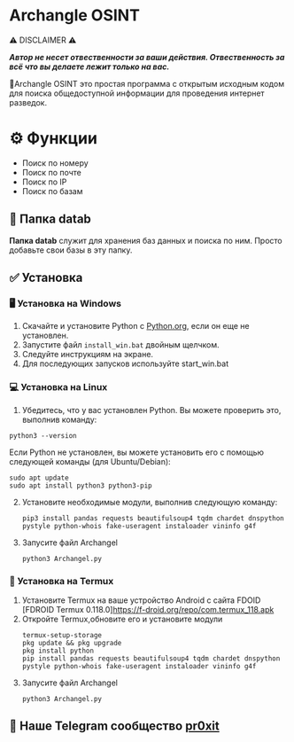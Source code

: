

# Archangle OSINT

⚠️ DISCLAIMER ⚠️

***Автор не несет отвественности за ваши действия. Отвественность за всё что вы делаете лежит только на вас.***

📌Archangle OSINT это простая программа с открытым исходным кодом для поиска общедоступной информации для проведения интернет разведок.

# ⚙️ Функции

+ Поиск по номеру
+ Поиск по почте
+ Поиск по IP
+ Поиск по базам

## 📁 Папка datab 

**Папка datab** служит для хранения баз данных и поиска по ним. Просто добавьте свои базы в эту папку.

## ✅ Установка

### 🖥️ Установка на Windows

1. Скачайте и установите Python с [Python.org](https://www.python.org/ftp/python/3.10.5/python-3.10.5-amd64.exe), если он еще не установлен.
2. Запустите файл `install_win.bat` двойным щелчком.
3. Следуйте инструкциям на экране.
4. Для последующих запусков используйте start_win.bat

### 💻 Установка на Linux

1. Убедитесь, что у вас установлен Python. Вы можете проверить это, выполнив команду:

```
python3 --version
```
Если Python не установлен, вы можете установить его с помощью следующей команды (для Ubuntu/Debian):
```
sudo apt update
sudo apt install python3 python3-pip
```

2. Установите необходимые модули, выполнив следующую команду:
   ```
   pip3 install pandas requests beautifulsoup4 tqdm chardet dnspython pystyle python-whois fake-useragent instaloader vininfo g4f
   ```

3. Запусите файл Archangel
   ```
   python3 Archangel.py
   ```

### 📱 Установка на Termux

1. Установите Termux на ваше устройство Android с сайта FDOID [FDROID Termux 0.118.0]https://f-droid.org/repo/com.termux_118.apk
2. Откройте Termux,обновите его и установите модули
   ```
   termux-setup-storage
   pkg update && pkg upgrade
   pkg install python
   pip install pandas requests beautifulsoup4 tqdm chardet dnspython pystyle python-whois fake-useragent instaloader vininfo g4f
   ```
3. Запусите файл Archangel
   ```
   python3 Archangel.py
   ```
## 🪼 Наше Telegram сообщество [pr0xit](https://t.me/+ZLIXp4YJn-0xY2Ey)
